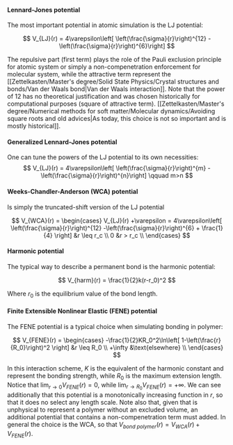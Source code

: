 
#### Lennard-Jones potential

The most important potential in atomic simulation is the LJ potential:

$$ V_{LJ}(r) = 4\varepsilon\left[ \left(\frac{\sigma}{r}\right)^{12} -\left(\frac{\sigma}{r}\right)^{6}\right] $$

The repulsive part (first term) plays the role of the Pauli exclusion principle for atomic system or simply a non-compenetration enforcement for molecular system, while the attractive term represent the [[Zettelkasten/Master's degree/Solid State Physics/Crystal structures and bonds/Van der Waals bond|Van der Waals interaction]].
Note that the power of 12 has no theoretical justification and was chosen historically for computational purposes (square of attractive term). [[Zettelkasten/Master's degree/Numerical methods for soft matter/Molecular dynamics/Avoiding square roots and old advices|As today, this choice is not so important and is mostly historical]]. 

#### Generalized Lennard-Jones potential

One can tune the powers of the LJ potential to its own necessities:
$$ V_{LJ}(r) = 4\varepsilon\left[ \left(\frac{\sigma}{r}\right)^{m} -\left(\frac{\sigma}{r}\right)^{n}\right] \qquad m>n $$

#### Weeks-Chandler-Anderson (WCA) potential

Is simply the truncated-shift version of the LJ potential

$$ V_{WCA}(r) =
\begin{cases} 
V_{LJ}(r) +\varepsilon = 4\varepsilon\left[ \left(\frac{\sigma}{r}\right)^{12} -\left(\frac{\sigma}{r}\right)^{6} + \frac{1}{4} \right] &r \leq r_c \\
0  &r > r_c \\
\end{cases}
$$

#### Harmonic potential

The typical way to describe a permanent bond is the harmonic potential:

$$ V_{harm}(r) = \frac{1}{2}k(r-r_0)^2 $$

Where $r_0$ is the equilibrium value of the bond length.

#### Finite Extensible Nonlinear Elastic (FENE) potential

The FENE potential is a typical choice when simulating bonding in polymer:

$$ V_{FENE}(r) =
\begin{cases} 
-\frac{1}{2}KR_0^2\ln\left[ 1-\left(\frac{r}{R_0}\right)^2 \right] &r \leq R_0 \\
+\infty  &\text{elsewhere} \\
\end{cases}
$$

In this interaction scheme, $K$ is the equivalent of the harmonic constant and represent the bonding strength, while $R_0$ is the maximum extension length. Notice that $\lim_{r \to 0}V_{FENE}(r) = 0$, while $\lim_{r \to R_0}V_{FENE}(r) = +\infty$. We can see additionally that this potential is a monotonically increasing function in $r$, so that it does no select any length scale.
Note also that, given that is unphysical to represent a polymer without an excluded volume,  an additional potential that contains a non-compenetration term must added. In general the choice is the WCA, so that $V_{bond\ polymer}(r) = V_{WCA}(r) + V_{FENE}(r)$.
